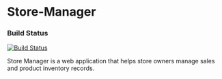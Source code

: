 # Store-Manager

### Build Status

[![Build Status](https://travis-ci.com/mecsoccer/Store-Manager.svg?branch=develop)](https://travis-ci.com/mecsoccer/Store-Manager)

Store Manager is a web application that helps store owners manage sales and product inventory records.
